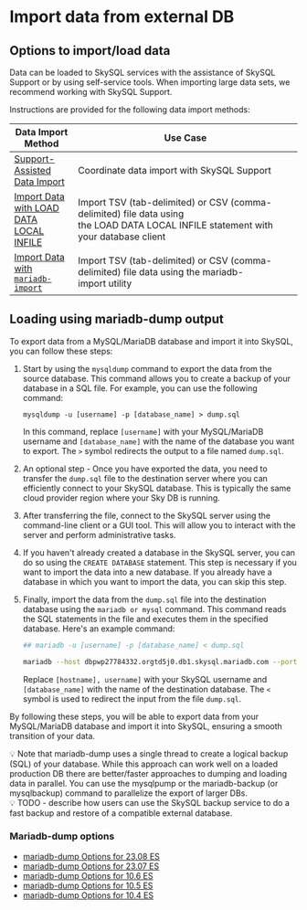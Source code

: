# Import data from external DB

## Options to import/load data

Data can be loaded to SkySQL services with the assistance of SkySQL Support or by using self-service tools. When importing large data sets, we recommend working with SkySQL Support.

Instructions are provided for the following data import methods:

| Data Import Method | Use Case |
| --- | --- |
| [Support-Assisted Data Import](nr-support-assisted.md) | Coordinate data import with SkySQL Support |
| [Import Data with LOAD DATA LOCAL INFILE](Import-CSV-data.md) | Import TSV (tab-delimited) or CSV (comma-delimited) file data using the LOAD DATA LOCAL INFILE statement with your database client |
| [Import Data with `mariadb-import`](Install-mariadb-import.md) | Import TSV (tab-delimited) or CSV (comma-delimited) file data using the mariadb-import utility |

## Loading using mariadb-dump output

To export data from a MySQL/MariaDB database and import it into SkySQL, you can follow these steps:

1. Start by using the `mysqldump` command to export the data from the source database. This command allows you to create a backup of your database in a SQL file. For example, you can use the following command:
    
    ```
    mysqldump -u [username] -p [database_name] > dump.sql
    
    ```
    
    In this command, replace `[username]` with your MySQL/MariaDB username and `[database_name]` with the name of the database you want to export. The `>` symbol redirects the output to a file named `dump.sql`.
    
2. An optional step - Once you have exported the data, you need to transfer the `dump.sql` file to the destination server where you can efficiently connect to your SkySQL database. This is typically the same cloud provider region where your Sky DB is running. 
3. After transferring the file, connect to the SkySQL server using the command-line client or a GUI tool. This will allow you to interact with the server and perform administrative tasks.
4. If you haven't already created a database in the SkySQL server, you can do so using the `CREATE DATABASE` statement. This step is necessary if you want to import the data into a new database. If you already have a database in which you want to import the data, you can skip this step.
5. Finally, import the data from the `dump.sql` file into the destination database using the `mariadb or mysql` command. This command reads the SQL statements in the file and executes them in the specified database. Here's an example command:
    
    ```bash
    ## mariadb -u [username] -p [database_name] < dump.sql
    
    mariadb --host dbpwp27784332.orgtd5j0.db1.skysql.mariadb.com --port 3306 --user dbpwp27784332 -p [database_name] < dump.sql
    ```
    
    Replace `[hostname], username]` with your SkySQL username and `[database_name]` with the name of the destination database. The `<` symbol is used to redirect the input from the file `dump.sql`.
    

By following these steps, you will be able to export data from your MySQL/MariaDB database and import it into SkySQL, ensuring a smooth transition of your data.

<aside>
💡 Note that mariadb-dump uses a single thread to create a logical backup (SQL) of your database. While this approach can work well on a loaded production DB there are better/faster approaches to dumping and loading data in parallel. You can use the mysqlpump or the mariadb-backup (or mysqlbackup) command to parallelize the export of larger DBs.

</aside>

<aside>
💡 TODO - describe how users can use the SkySQL backup service to do a fast backup and restore of a compatible external database.

</aside>

### Mariadb-dump options

- [mariadb-dump Options for 23.08 ES](https://mariadb.com/docs/skysql-dbaas/ref/es23.08/cli/mariadb-dump/)
- [mariadb-dump Options for 23.07 ES](https://mariadb.com/docs/skysql-dbaas/ref/es23.07/cli/mariadb-dump/)
- [mariadb-dump Options for 10.6 ES](https://mariadb.com/docs/skysql-dbaas/ref/es10.6/cli/mariadb-dump/)
- [mariadb-dump Options for 10.5 ES](https://mariadb.com/docs/skysql-dbaas/ref/es10.5/cli/mariadb-dump/)
- [mariadb-dump Options for 10.4 ES](https://mariadb.com/docs/skysql-dbaas/ref/es10.4/cli/mysqldump/)